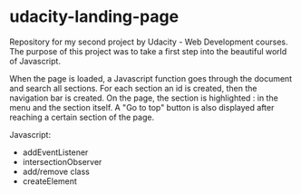 # udacity-landing-page
Repository for my second project by Udacity - Web Development courses. 
The purpose of this project was to take a first step into the beautiful world of Javascript.

When the page is loaded, a Javascript function goes through the document and search all sections. For each section an id is created, then the navigation bar is created. 
On the page, the section is highlighted : in the menu and the section itself. A "Go to top" button is also displayed after reaching a certain section of the page. 

Javascript:
- addEventListener
- intersectionObserver
- add/remove class
- createElement
